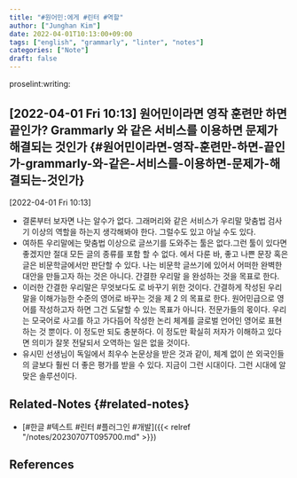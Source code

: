 ```yaml
---
title: "#원어민:에게 #린터 #역할"
author: ["Junghan Kim"]
date: 2022-04-01T10:13:00+09:00
tags: ["english", "grammarly", "linter", "notes"]
categories: ["Note"]
draft: false
---
```


proselint:writing:


## <span class="timestamp-wrapper"><span class="timestamp">[2022-04-01 Fri 10:13] </span></span> 원어민이라면 영작 훈련만 하면 끝인가? Grammarly 와 같은 서비스를 이용하면 문제가 해결되는 것인가 {#원어민이라면-영작-훈련만-하면-끝인가-grammarly-와-같은-서비스를-이용하면-문제가-해결되는-것인가}

<span class="timestamp-wrapper"><span class="timestamp">[2022-04-01 Fri 10:13]</span></span>

-   결론부터 보자면 나는 알수가 없다. 그래머리와 같은 서비스가 우리말 맞춤법 검사기 이상의 역할을 하는지 생각해봐야 한다. 그럴수도 있고 아닐 수도 있다.
-   여하튼 우리말에는 맞춤법 이상으로 글쓰기를 도와주는 툴은 없다.그런 툴이 있다면 좋겠지만 절대 모든 글의 종류를 포함 할 수 없다. 에서 다룬 바, 좋고 나쁜 문장 혹은 글은 비문학글에서만 판단할 수 있다. 나는 비문학 글쓰기에 있어서 어떠한 완벽한 대안을 만들고자 하는 것은 아니다. 간결한 우리말 을 완성하는 것을 목표로 한다.
-   이러한 간결한 우리말은 무엇보다도 로 바꾸기 위한 것이다. 간결하게 작성된 우리말을 이해가능한 수준의 영어로 바꾸는 것을 제 2 의 목표로 한다. 원어민급으로 영어를 작성하고자 하면 그건 도달할 수 있는 목표가 아니다. 전문가들의 몫이다. 우리는 모국어로 사고를 하고 가다듬어 작성한 논리 체계를 글로벌 언어인 영어로 표현하는 것 뿐이다. 이 정도만 되도 충분하다. 이 정도만 확실히 저자가 이해하고 있다면 의미가 잘못 전달되서 오역하는 일은 없을 것이다.
-   유시민 선생님이 독일에서 최우수 논문상을 받은 것과 같이, 체계 없이 쓴 외국인들의 글보다 훨씬 더 좋은 평가를 받을 수 있다. 지금이 그런 시대이다. 그런 시대에 알맞은 솔루션이다.


## Related-Notes {#related-notes}

-   [#한글 #텍스트 #린터 #플러그인 #개발]({{< relref "/notes/20230707T095700.md" >}})

## References

<style>.csl-entry{text-indent: -1.5em; margin-left: 1.5em;}</style><div class="csl-bib-body">
</div>
